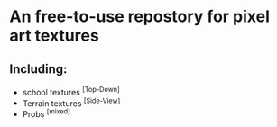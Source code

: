 # **An free-to-use repostory for pixel art textures**
## Including:
+ school textures <sup>[Top-Down]</sup>
+ Terrain textures <sup>[Side-View]</sup>
+ Probs <sup>[mixed]</sup>